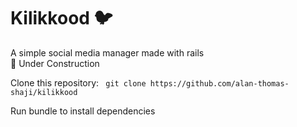 # Kilikkood :bird:
A simple social media manager made with rails   
:construction: Under Construction


Clone this repository:
``` git clone https://github.com/alan-thomas-shaji/kilikkood```

Run bundle to install dependencies
